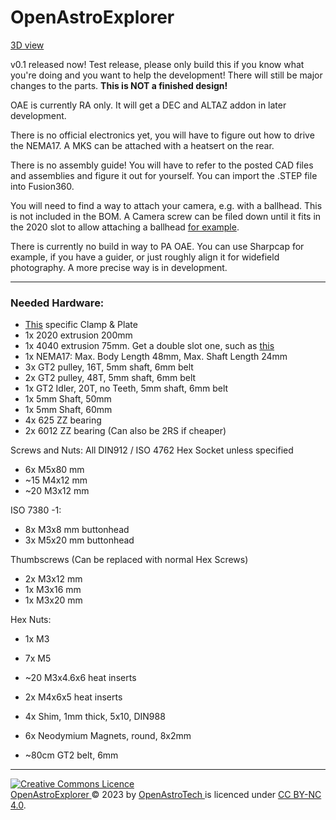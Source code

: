 # OpenAstroExplorer

[3D view](https://a360.co/3s8asMz)

v0.1 released now! Test release, please only build this if you know what you're doing and you want to help the development! There will still be major changes to the parts.
**This is NOT a finished design!**

OAE is currently RA only. It will get a DEC and ALTAZ addon in later development. 

There is no official electronics yet, you will have to figure out how to drive the NEMA17. A MKS can be attached with a heatsert on the rear. 

There is no assembly guide! You will have to refer to the posted CAD files and assemblies and figure it out for yourself. You can import the .STEP file into Fusion360.

You will need to find a way to attach your camera, e.g. with a ballhead. This is not included in the BOM. A Camera screw can be filed down until it fits in the 2020 slot to allow attaching a ballhead [for example](https://i.imgur.com/UTugM2Q.jpg).

There is currently no build in way to PA OAE. You can use Sharpcap for example, if you have a guider, or just roughly align it for widefield photography. A more precise way is in development. 

---
### Needed Hardware:
- [This](https://s.click.aliexpress.com/e/_DlBmPAR) specific Clamp & Plate
- 1x 2020 extrusion 200mm
- 1x 4040 extrusion 75mm. Get a double slot one, such as [this](https://s.click.aliexpress.com/e/_DEsn5zN)
- 1x NEMA17: Max. Body Length 48mm, Max. Shaft Length 24mm
- 3x GT2 pulley, 16T, 5mm shaft, 6mm belt
- 2x GT2 pulley, 48T, 5mm shaft, 6mm belt
- 1x GT2 Idler, 20T, no Teeth, 5mm shaft, 6mm belt
- 1x 5mm Shaft, 50mm
- 1x 5mm Shaft, 60mm
- 4x 625 ZZ bearing
- 2x 6012 ZZ bearing (Can also be 2RS if cheaper)

Screws and Nuts:
All DIN912 / ISO 4762 Hex Socket unless specified 
- 6x M5x80 mm 
- ~15 M4x12 mm
- ~20 M3x12 mm


ISO 7380 -1: 
- 8x M3x8 mm buttonhead
- 3x M5x20 mm buttonhead

Thumbscrews (Can be replaced with normal Hex Screws)
- 2x M3x12 mm
- 1x M3x16 mm
- 1x M3x20 mm

Hex Nuts: 
- 1x M3
- 7x M5

- ~20 M3x4.6x6 heat inserts
- 2x M4x6x5 heat inserts
- 4x Shim, 1mm thick, 5x10, DIN988
- 6x Neodymium Magnets, round, 8x2mm
- ~80cm GT2 belt, 6mm

---

<a rel="license" href="http://creativecommons.org/licenses/by-nc/4.0/"><img alt="Creative Commons Licence" style="border-width:0" src="https://i.creativecommons.org/l/by-nc/4.0/88x31.png" /></a><br /> <a href="https://github.com/OpenAstroTech/OpenAstroExplorer"> OpenAstroExplorer </a> &copy; 2023 by <a href="https://github.com/OpenAstroTech">OpenAstroTech </a> is licenced under <a rel="license" href="http://creativecommons.org/licenses/by-nc/4.0/">CC BY-NC 4.0</a>.